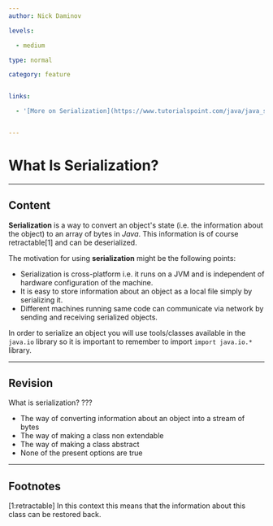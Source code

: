 ```yaml
---
author: Nick Daminov

levels:

  - medium

type: normal

category: feature


links:

  - '[More on Serialization](https://www.tutorialspoint.com/java/java_serialization.htm){website}'


---
```


# What Is Serialization?

---
## Content

**Serialization** is a way to convert an object's state (i.e. the information about the object) to an array of bytes in *Java*. This information is of course retractable[1] and can be deserialized.

The motivation for using **serialization** might be the following points:
- Serialization is cross-platform i.e. it runs on a JVM and is independent of hardware configuration of the machine.  
- It is easy to store information about an object as a local file simply by serializing it.
- Different machines running same code can communicate via network by sending and receiving serialized objects.

In order to serialize an object you will use tools/classes available in the `java.io` library so it is important to remember to import `import java.io.*` library.

---
## Revision

What is serialization?
???


* The way of converting information about an object into a stream of bytes
* The way of making a class non extendable
* The way of making a class abstract
* None of the present options are true

---
## Footnotes
[1:retractable]
In this context this means that the information about this class can be restored back.
